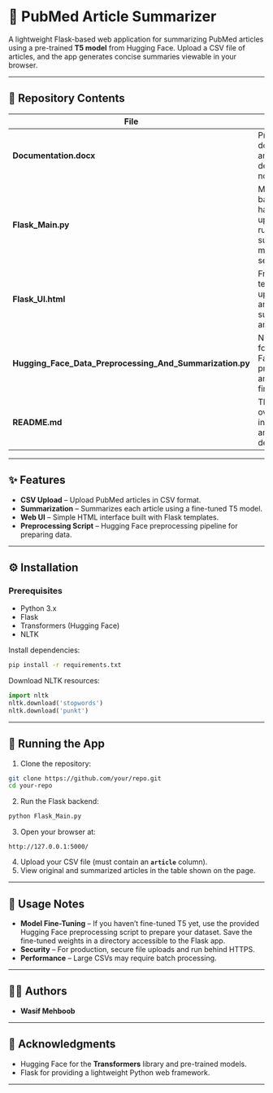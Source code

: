 # 🧠 PubMed Article Summarizer

A lightweight Flask-based web application for summarizing PubMed articles using a pre-trained **T5 model** from Hugging Face.
Upload a CSV file of articles, and the app generates concise summaries viewable in your browser.

---

## 📂 Repository Contents

| File                                           | Description                                                                                |
| ---------------------------------------------- | ------------------------------------------------------------------------------------------ |
| **Documentation.docx**                         | Project documentation and development notes.                                               |
| **Flask_Main.py**                              | Main Flask backend handling uploads, running the summarization model, and serving results. |
| **Flask_UI.html**                              | Frontend HTML template for uploading files and displaying summarized articles.             |
| **Hugging_Face_Data_Preprocessing_And_Summarization.py**    | Notebook/script for Hugging Face data preprocessing and model fine-tuning.    |
| **README.md**                                  | This file. Project overview, setup instructions, and usage details.                        |

---

## ✨ Features

* **CSV Upload** – Upload PubMed articles in CSV format.
* **Summarization** – Summarizes each article using a fine-tuned T5 model.
* **Web UI** – Simple HTML interface built with Flask templates.
* **Preprocessing Script** – Hugging Face preprocessing pipeline for preparing data.

---

## ⚙️ Installation

### Prerequisites

* Python 3.x
* Flask
* Transformers (Hugging Face)
* NLTK

Install dependencies:

```bash
pip install -r requirements.txt
```

Download NLTK resources:

```python
import nltk
nltk.download('stopwords')
nltk.download('punkt')
```

---

## 🚀 Running the App

1. Clone the repository:

```bash
git clone https://github.com/your/repo.git
cd your-repo
```

2. Run the Flask backend:

```bash
python Flask_Main.py
```

3. Open your browser at:

```
http://127.0.0.1:5000/
```

4. Upload your CSV file (must contain an **`article`** column).
5. View original and summarized articles in the table shown on the page.

---

## 📝 Usage Notes

* **Model Fine-Tuning** – If you haven’t fine-tuned T5 yet, use the provided Hugging Face preprocessing script to prepare your dataset. Save the fine-tuned weights in a directory accessible to the Flask app.
* **Security** – For production, secure file uploads and run behind HTTPS.
* **Performance** – Large CSVs may require batch processing.

---

## 🧑‍💻 Authors

* **Wasif Mehboob**

---

## 🙏 Acknowledgments

* Hugging Face for the **Transformers** library and pre-trained models.
* Flask for providing a lightweight Python web framework.

---

